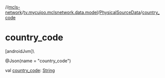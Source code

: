 //[mcls-network](../../../index.md)/[tv.mycujoo.mclsnetwork.data.model](../index.md)/[PhysicalSourceData](index.md)/[country_code](country_code.md)

# country_code

[androidJvm]\

@Json(name = &quot;country_code&quot;)

val [country_code](country_code.md): [String](https://kotlinlang.org/api/latest/jvm/stdlib/kotlin/-string/index.html)
